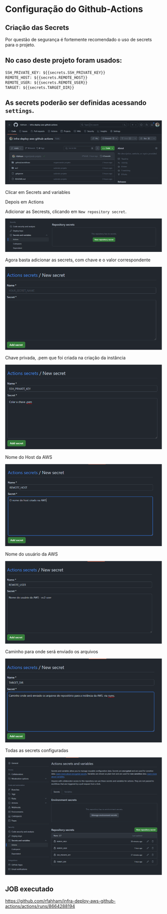 # Configuração do Github-Actions

## Criação das Secrets

Por questão de segurança é fortemente recomendado o uso de secrets para o projeto.

## No caso deste projeto foram usados:

    SSH_PRIVATE_KEY: ${{secrets.SSH_PRIVATE_KEY}}
    REMOTE_HOST: ${{secrets.REMOTE_HOST}}
    REMOTE_USER: ${{secrets.REMOTE_USER}}
    TARGET: ${{secrets.TARGET_DIR}}

## As secrets poderão ser definidas acessando `settings`.

![Settings](./images/settings.png)

Clicar em Secrets and variables

Depois em Actions

Adicionar as Secrests, clicando em `New repository secret`.

![Security](./images/security.png)

Agora basta adicionar as secrets, com chave e o valor correspondente

![Add](./images/add.png)

Chave privada, .pem que foi criada na criação da instância

![SSH_PRIVATE_KEY](./images/SSH_PRIVATE_KEY.png)

Nome do Host da AWS

![REMOTE_HOST](./images/REMOTE_HOST.png)

Nome do usuário da AWS

![REMOTE_USER](./images/REMOTE_USER.png)

Caminho para onde será enviado os arquivos

![Add](./images/TARGET_DIR.png)

Todas as secrets configuradas

![All](./images/all.png)

## JOB executado

https://github.com/rfahham/infra-deploy-aws-github-actions/actions/runs/8664288194